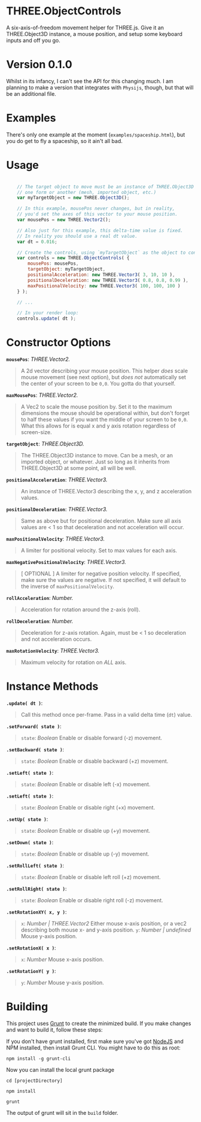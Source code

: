 THREE.ObjectControls
==================
A six-axis-of-freedom movement helper for THREE.js. Give it an THREE.Object3D instance, a mouse position, and setup some keyboard inputs and off you go.

Version 0.1.0
=============
Whilst in its infancy, I can't see the API for this changing much. I am planning to make a version that integrates with `Physijs`, though, but that will be an additional file.


Examples
========
There's only one example at the moment (`examples/spaceship.html`), but you do get to fly a spaceship, so it ain't all bad.


Usage
=====

```javascript
    
    // The target object to move must be an instance of THREE.Object3D in 
    // one form or another (mesh, imported object, etc.)
    var myTargetObject = new THREE.Object3D();

    // In this example, mousePos never changes, but in reality,
    // you'd set the axes of this vector to your mouse position.
    var mousePos = new THREE.Vector2();

    // Also just for this example, this delta-time value is fixed.
    // In reality you should use a real dt value.
    var dt = 0.016;

    // Create the controls, using `myTargetObject` as the object to control.
    var controls = new THREE.ObjectControls( {
        mousePos: mousePos,
        targetObject: myTargetObject,
        positionalAcceleration: new THREE.Vector3( 3, 10, 10 ),
        positionalDeceleration: new THREE.Vector3( 0.8, 0.8, 0.99 ),
        maxPositionalVelocity: new THREE.Vector3( 100, 100, 100 )
    } );

    // ...

    // In your render loop:
    controls.update( dt );
```

Constructor Options
===================
**`mousePos`**: *THREE.Vector2.* 
> A 2d vector describing your mouse position. This helper *does* scale mouse movement (see next option), but *does not* automatically set the center of your screen to be `0,0`. You gotta do that yourself.

**`maxMousePos`**: *THREE.Vector2.* 
> A Vec2 to scale the mouse position by. Set it to the maximum dimensions the mouse should be operational within, but don't forget to half these values if you want the middle of your screen to be `0,0`.
> What this allows for is equal x and y axis rotation regardless of screen-size.

**`targetObject`**: *THREE.Object3D.* 
> The THREE.Object3D instance to move. Can be a mesh, or an imported object, or whatever. Just so long as it inherits from THREE.Object3D at some point, all will be well.

**`positionalAcceleration`**: *THREE.Vector3.* 
> An instance of THREE.Vector3 describing the x, y, and z acceleration values.

**`positionalDeceleration`**: *THREE.Vector3.* 
> Same as above but for positional deceleration. Make sure all axis values are < 1 so that deceleration and not acceleration will occur.

**`maxPositionalVelocity`**: *THREE.Vector3.* 
> A limiter for positional velocity. Set to max values for each axis.

**`maxNegativePositionalVelocity`**: *THREE.Vector3.* 
> [ OPTIONAL ] A limiter for negative position velocity. If specified, make sure the values are negative. If not specified, it will default to the inverse of `maxPositionalVelocity`.

**`rollAcceleration`**: *Number.* 
> Acceleration for rotation around the z-axis (roll).

**`rollDeceleration`**: *Number.* 
> Deceleration for z-axis rotation. Again, must be < 1 so deceleration and not acceleration occurs.

**`maxRotationVelocity`**: *THREE.Vector3.* 
> Maximum velocity for rotation on *ALL* axis.


Instance Methods
================
**`.update( dt )`**: 
> Call this method once per-frame. Pass in a valid delta time (`dt`) value.

**`.setForward( state )`**: 
> `state`: *Boolean* Enable or disable forward (-z) movement.

**`.setBackward( state )`**: 
> `state`: *Boolean* Enable or disable backward (+z) movement.

**`.setLeft( state )`**: 
> `state`: *Boolean* Enable or disable left (-x) movement.

**`.setLeft( state )`**: 
> `state`: *Boolean* Enable or disable right (+x) movement.

**`.setUp( state )`**: 
> `state`: *Boolean* Enable or disable up (+y) movement.

**`.setDown( state )`**: 
> `state`: *Boolean* Enable or disable up (-y) movement.

**`.setRollLeft( state )`**: 
> `state`: *Boolean* Enable or disable left roll (+z) movement.

**`.setRollRight( state )`**: 
> `state`: *Boolean* Enable or disable right roll (-z) movement.

**`.setRotationXY( x, y )`**: 
> `x`: *Number | THREE.Vector2* Either mouse x-axis position, or a vec2 describing both mouse x- and y-axis position.
> `y`: *Number | undefined* Mouse y-axis position.

**`.setRotationX( x )`**:
> `x`: *Number* Mouse x-axis position.

**`.setRotationY( y )`**:
> `y`: *Number* Mouse y-axis position.



Building
========
This project uses [Grunt](http://gruntjs.com/) to create the minimized build. If you make changes and want to build it, follow these steps:

If you don't have grunt installed, first make sure you've got [NodeJS](http://nodejs.org/) and NPM installed, then install Grunt CLI. You might have to do this as root:

`npm install -g grunt-cli`

Now you can install the local grunt package

`cd [projectDirectory]`

`npm install`

`grunt`


The output of grunt will sit in the `build` folder.
